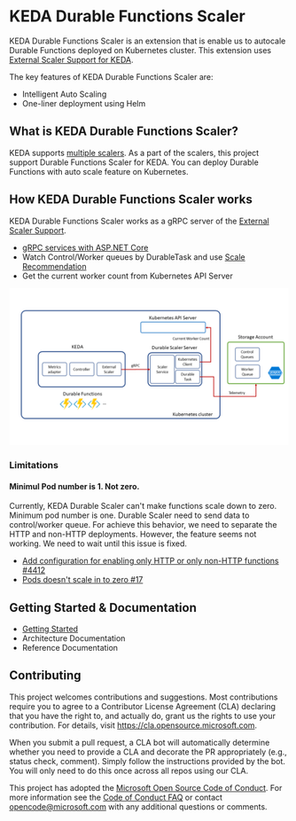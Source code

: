 
# KEDA Durable Functions Scaler

KEDA Durable Functions Scaler is an extension that is enable us to autocale Durable Functions deployed on Kubernetes cluster. 
This extension uses [External Scaler Support for KEDA](https://github.com/kedacore/keda/pull/294).

The key features of KEDA Durable Functions Scaler are:

* Intelligent Auto Scaling
* One-liner deployment using Helm

## What is KEDA Durable Functions Scaler? 

KEDA supports [multiple scalers](https://github.com/kedacore/keda). As a part of the scalers, this project support Durable Functions Scaler for KEDA. You can deploy Durable Functions with auto scale feature on Kubernetes. 

## How KEDA Durable Functions Scaler works

KEDA Durable Functions Scaler works as a gRPC server of the [External Scaler Support](https://github.com/kedacore/keda/pull/294). 

* [gRPC services with ASP.NET Core](https://docs.microsoft.com/en-us/aspnet/core/grpc/aspnetcore?view=aspnetcore-3.0&tabs=visual-studio)
* Watch Control/Worker queues by DurableTask and use [Scale Recommendation](https://github.com/Azure/durabletask/blob/master/src/DurableTask.AzureStorage/Monitoring/DisconnectedPerformanceMonitor.cs#L89)
* Get the current worker count from Kubernetes API Server

![Overview](docs/images/overview.png)

### Limitations

#### Minimul Pod number is 1. Not zero.

Currently, KEDA Durable Scaler can't make functions scale down to zero. Minimum pod number is one. Durable Scaler need to send data to control/worker queue. For achieve this behavior, we need to separate the HTTP and non-HTTP deployments. However, the feature seems not working. We need to wait until this issue is fixed. 

* [Add configuration for enabling only HTTP or only non-HTTP functions #4412](https://github.com/Azure/azure-functions-host/issues/4412)
* [Pods doesn't scale in to zero #17](https://github.com/microsoft/keda-durable-scaler/issues/17)

## Getting Started & Documentation

* [Getting Started](docs/getting-started.md)
* Architecture Documentation
* Reference Documentation


## Contributing

This project welcomes contributions and suggestions.  Most contributions require you to agree to a
Contributor License Agreement (CLA) declaring that you have the right to, and actually do, grant us
the rights to use your contribution. For details, visit https://cla.opensource.microsoft.com.

When you submit a pull request, a CLA bot will automatically determine whether you need to provide
a CLA and decorate the PR appropriately (e.g., status check, comment). Simply follow the instructions
provided by the bot. You will only need to do this once across all repos using our CLA.

This project has adopted the [Microsoft Open Source Code of Conduct](https://opensource.microsoft.com/codeofconduct/).
For more information see the [Code of Conduct FAQ](https://opensource.microsoft.com/codeofconduct/faq/) or
contact [opencode@microsoft.com](mailto:opencode@microsoft.com) with any additional questions or comments.
